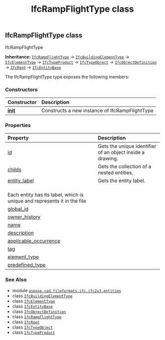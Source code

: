 ﻿---
title: IfcRampFlightType class
second_title: Aspose.CAD for Python via .NET API References
description: 
type: docs
weight: 4240
url: /python-net/aspose.cad.fileformats.ifc.ifc2x3.entities/ifcrampflighttype/
is_root: false
---

## IfcRampFlightType class

IfcRampFlightType



**Inheritance:** [`IfcRampFlightType`](/cad/python-net/aspose.cad.fileformats.ifc.ifc2x3.entities/ifcrampflighttype) → 
[`IfcBuildingElementType`](/cad/python-net/aspose.cad.fileformats.ifc.ifc2x3.entities/ifcbuildingelementtype) → 
[`IfcElementType`](/cad/python-net/aspose.cad.fileformats.ifc.ifc2x3.entities/ifcelementtype) → 
[`IfcTypeProduct`](/cad/python-net/aspose.cad.fileformats.ifc.ifc2x3.entities/ifctypeproduct) → 
[`IfcTypeObject`](/cad/python-net/aspose.cad.fileformats.ifc.ifc2x3.entities/ifctypeobject) → 
[`IfcObjectDefinition`](/cad/python-net/aspose.cad.fileformats.ifc.ifc2x3.entities/ifcobjectdefinition) → 
[`IfcRoot`](/cad/python-net/aspose.cad.fileformats.ifc.ifc2x3.entities/ifcroot) → 
[`IfcEntityBase`](/cad/python-net/aspose.cad.fileformats.ifc/ifcentitybase)



The IfcRampFlightType type exposes the following members:

### Constructors
| Constructor | Description |
| :- | :- |
| [__init__](/cad/python-net/aspose.cad.fileformats.ifc.ifc2x3.entities/ifcrampflighttype/__init__/#) | Constructs a new instance of IfcRampFlightType |


### Properties
| Property | Description |
| :- | :- |
| [id](/cad/python-net/aspose.cad.fileformats.ifc.ifc2x3.entities/ifcrampflighttype/id) | Gets the unique identifier of an object inside a drawing. |
| [childs](/cad/python-net/aspose.cad.fileformats.ifc.ifc2x3.entities/ifcrampflighttype/childs) | Gets the collection of a nested entities. |
| [entity_label](/cad/python-net/aspose.cad.fileformats.ifc.ifc2x3.entities/ifcrampflighttype/entity_label) | Gets the entity label.<br/>Each entity has its label, which is unique and represents it in the file |
| [global_id](/cad/python-net/aspose.cad.fileformats.ifc.ifc2x3.entities/ifcrampflighttype/global_id) |  |
| [owner_history](/cad/python-net/aspose.cad.fileformats.ifc.ifc2x3.entities/ifcrampflighttype/owner_history) |  |
| [name](/cad/python-net/aspose.cad.fileformats.ifc.ifc2x3.entities/ifcrampflighttype/name) |  |
| [description](/cad/python-net/aspose.cad.fileformats.ifc.ifc2x3.entities/ifcrampflighttype/description) |  |
| [applicable_occurrence](/cad/python-net/aspose.cad.fileformats.ifc.ifc2x3.entities/ifcrampflighttype/applicable_occurrence) |  |
| [tag](/cad/python-net/aspose.cad.fileformats.ifc.ifc2x3.entities/ifcrampflighttype/tag) |  |
| [element_type](/cad/python-net/aspose.cad.fileformats.ifc.ifc2x3.entities/ifcrampflighttype/element_type) |  |
| [predefined_type](/cad/python-net/aspose.cad.fileformats.ifc.ifc2x3.entities/ifcrampflighttype/predefined_type) |  |



### See Also
* module [`aspose.cad.fileformats.ifc.ifc2x3.entities`](..)
* class [`IfcBuildingElementType`](/cad/python-net/aspose.cad.fileformats.ifc.ifc2x3.entities/ifcbuildingelementtype)
* class [`IfcElementType`](/cad/python-net/aspose.cad.fileformats.ifc.ifc2x3.entities/ifcelementtype)
* class [`IfcEntityBase`](/cad/python-net/aspose.cad.fileformats.ifc/ifcentitybase)
* class [`IfcObjectDefinition`](/cad/python-net/aspose.cad.fileformats.ifc.ifc2x3.entities/ifcobjectdefinition)
* class [`IfcRampFlightType`](/cad/python-net/aspose.cad.fileformats.ifc.ifc2x3.entities/ifcrampflighttype)
* class [`IfcRoot`](/cad/python-net/aspose.cad.fileformats.ifc.ifc2x3.entities/ifcroot)
* class [`IfcTypeObject`](/cad/python-net/aspose.cad.fileformats.ifc.ifc2x3.entities/ifctypeobject)
* class [`IfcTypeProduct`](/cad/python-net/aspose.cad.fileformats.ifc.ifc2x3.entities/ifctypeproduct)
